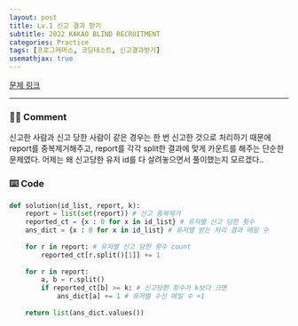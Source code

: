 ```yaml
---
layout: post
title: Lv.1 신고 결과 받기
subtitle: 2022 KAKAO BLIND RECRUITMENT
categories: Practice
tags: [프로그래머스, 코딩테스트, 신고결과받기]
usemathjax: true
---
```


[문제 링크](https://programmers.co.kr/learn/courses/30/lessons/92334)

---

### ✍🏻 Comment
신고한 사람과 신고 당한 사람이 같은 경우는 한 번 신고한 것으로 처리하기 때문에 report를 중복제거해주고, report를 각각 split한 결과에 맞게 카운트를 해주는 단순한 문제였다. 어제는 왜 신고당한 유저 id를 다 살려놓으면서 풀이했는지 모르겠다..

### ⌨️ Code
```python
def solution(id_list, report, k):
    report = list(set(report)) # 신고 중복제거
    reported_ct = {x : 0 for x in id_list} # 유저별 신고 당한 횟수
    ans_dict = {x : 0 for x in id_list} # 유저별 받는 처리 결과 메일 수
    
    for r in report: # 유저별 신고 당한 횟수 count
        reported_ct[r.split()[1]] += 1
    
    for r in report:
        a, b = r.split()
        if reported_ct[b] >= k: # 신고당한 횟수가 k보다 크면
            ans_dict[a] += 1 # 유저별 수신 메일 수 +1
        
    return list(ans_dict.values())
```
